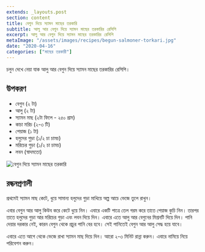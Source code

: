 ```yaml
---
extends: _layouts.post
section: content
title: বেগুন দিয়ে স্যামন মাছের তরকারি
subtitle: আলু আর বেগুন দিয়ে স্যামন মাছের তরকারির রেসিপি
excerpt: আলু আর বেগুন দিয়ে স্যামন মাছের তরকারির রেসিপি
metaImage: "/assets/images/recipes/begun-salmoner-torkari.jpg"
date: "2020-04-16"
categories: ["মাছের তরকারী"]
---
```


চলুন দেখে নেয়া যাক আলু আর বেগুন দিয়ে স্যামন মাছের তরকারির রেসিপি।

## উপকরণ

- বেগুন (২ টা)
- আলু (২ টা)
- স্যামন মাছ (২টা ফিলে - ২৫০ গ্রাম)
- কাচা মরিচ (২-৩ টি)
- পেয়াজ (১ টা)
- হলুদের গুড়া (১/২ চা চামচ)
- মরিচের গুড়া (১/২ চা চামচ)
- লবন (স্বাদমতো)

![বেগুন দিয়ে স্যামন মাছের তরকারি](/assets/images/recipes/begun-salmoner-torkari.jpg)

## রন্ধনপ্রণালী

প্রথমেই স্যামন মাছ কেটে, ধুয়ে সামান্য হলুদের গুড়া মাখিয়ে অল্প আচে ভেজে তুলে রাখুন।

এবার বেগুন আর আলু কিউব করে কেটে ধুয়ে নিন। এবারে একটি পাত্রে তেল গরম করে তাতে পেয়াজ কুচি নিন।
তারপর তাতে হলুদের গুড়া আর মরিচের গুড়া এবং লবন দিয়ে দিন। এবারে এতে আলু আর বেগুনের মিশ্রনটি দিয়ে দিন।
পানি দেয়ার দরকার নেই, কারন বেগুন থেকে প্রচুর পানি বের হবে। সেই পানিতেই বেগুন আর আলু সেদ্ধ হয়ে যাবে।

এবারে এতে আগে থেকে ভেজে রাখা স্যামন মাছ দিয়ে দিন। আরো ২-৩ মিনিট রান্না করুন। এবারে নামিয়ে নিয়ে
পরিবেশন করুন।
